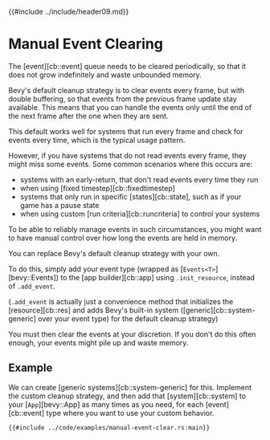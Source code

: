 {{#include ../include/header09.md}}

# Manual Event Clearing

The [event][cb::event] queue needs to be cleared periodically,
so that it does not grow indefinitely and waste unbounded memory.

Bevy's default cleanup strategy is to clear events every frame, but with double
buffering, so that events from the previous frame update stay available. This
means that you can handle the events only until the end of the next frame
after the one when they are sent.

This default works well for systems that run every frame and check for events
every time, which is the typical usage pattern.

However, if you have systems that do not read events every frame, they might
miss some events. Some common scenarios where this occurs are:
  - systems with an early-return, that don't read events every time they run
  - when using [fixed timestep][cb::fixedtimestep]
  - systems that only run in specific [states][cb::state],
    such as if your game has a pause state
  - when using custom [run criteria][cb::runcriteria] to control
    your systems

To be able to reliably manage events in such circumstances, you might want
to have manual control over how long the events are held in memory.

You can replace Bevy's default cleanup strategy with your own.

To do this, simply add your event type (wrapped as [`Events<T>`][bevy::Events])
to the [app builder][cb::app] using `.init_resource`, instead of `.add_event`.

(`.add_event` is actually just a convenience method that initializes the
[resource][cb::res] and adds Bevy's built-in system ([generic][cb::system-generic]
over your event type) for the default cleanup strategy)

You must then clear the events at your discretion. If you don't do this often
enough, your events might pile up and waste memory.

## Example

We can create [generic systems][cb::system-generic] for this. Implement
the custom cleanup strategy, and then add that [system][cb::system] to your
[`App`][bevy::App] as many times as you need, for each [event][cb::event] type
where you want to use your custom behavior.

```rust,no_run,noplayground
{{#include ../code/examples/manual-event-clear.rs:main}}
```
